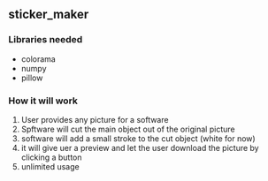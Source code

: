 ## sticker_maker

### Libraries needed

- colorama
- numpy
- pillow

### How it will work

1. User provides any picture for a software
2. Spftware will cut the main object out of the original picture
3. software will add a small stroke to the cut object (white for now)
4. it will give uer a preview and let the user download the picture by clicking a button
5. unlimited usage
